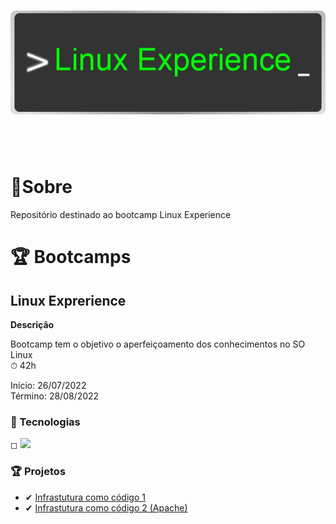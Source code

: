 <h1 align="center">
    <img src="../img/linux_experience.jpg">
</h1>
<br>
<br>

# 📑Sobre
Repositório destinado ao bootcamp Linux Experience


# 🏆 Bootcamps

## Linux Exprerience
  **Descrição**

Bootcamp tem o objetivo o aperfeiçoamento dos conhecimentos no SO Linux<br>
⏱ 42h<br>

Início: 26/07/2022<br>
Término: 28/08/2022

### 🚀 Tecnologias

◻ <img src='https://cdn-icons-png.flaticon.com/512/518/518713.png' width='50'>


### 🏆 Projetos

 * ✔ [Infrastutura como código 1](https://github.com/rafael-ds/bootcamp_dio/tree/main/Linux%20Experince/Projeto_1-iac)
 * ✔ [Infrastutura como código 2 (Apache)]()
 


